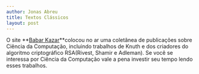 ```yaml
---
author: Jonas Abreu
title: Textos Clássicos
layout: post
---
```

O site **[Babar Kazar][1]**colocou no ar uma coletânea de publicações sobre Ciência da Computação, incluindo trabalhos de Knuth e dos criadores do algoritmo criptográfico RSA(Rivest, Shamir e Adleman). Se você se interessa por Ciência da Computação vale a pena investir seu tempo lendo esses trabalhos. 

[1]: http://www.zafar.se/bkz/Articles/ClassicCompScienceTexts

